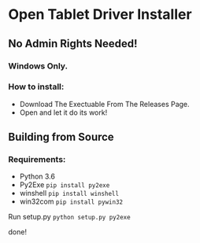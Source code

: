 # Open Tablet Driver Installer
## No Admin Rights Needed!

### Windows Only.

### How to install:
- Download The Exectuable From The Releases Page.
- Open and let it do its work!

## Building from Source
### Requirements:
- Python 3.6
- Py2Exe ```pip install py2exe```
- winshell ```pip install winshell```
- win32com ```pip install pywin32```

Run setup.py ```python setup.py py2exe```

done!
